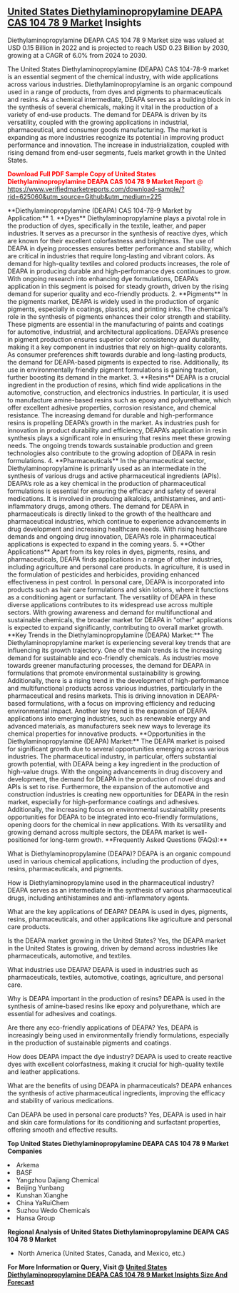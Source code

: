 <h2><a href="https://www.verifiedmarketreports.com/download-sample/?rid=625060&amp;utm_source=Github&amp;utm_medium=225" target="_blank">United States Diethylaminopropylamine DEAPA CAS 104 78 9 Market</a> Insights</h2><p>Diethylaminopropylamine DEAPA CAS 104 78 9 Market size was valued at USD 0.15 Billion in 2022 and is projected to reach USD 0.23 Billion by 2030, growing at a CAGR of 6.0% from 2024 to 2030.</p><p><p>The United States Diethylaminopropylamine (DEAPA) CAS 104-78-9 market is an essential segment of the chemical industry, with wide applications across various industries. Diethylaminopropylamine is an organic compound used in a range of products, from dyes and pigments to pharmaceuticals and resins. As a chemical intermediate, DEAPA serves as a building block in the synthesis of several chemicals, making it vital in the production of a variety of end-use products. The demand for DEAPA is driven by its versatility, coupled with the growing applications in industrial, pharmaceutical, and consumer goods manufacturing. The market is expanding as more industries recognize its potential in improving product performance and innovation. The increase in industrialization, coupled with rising demand from end-user segments, fuels market growth in the United States. <p><span class=""><span style="color: #ff0000;"><strong>Download Full PDF Sample Copy of United States Diethylaminopropylamine DEAPA CAS 104 78 9 Market Report</strong> @ </span><a href="https://www.verifiedmarketreports.com/download-sample/?rid=625060&amp;utm_source=Github&amp;utm_medium=225" target="_blank">https://www.verifiedmarketreports.com/download-sample/?rid=625060&amp;utm_source=Github&amp;utm_medium=225</a></span></p> **Diethylaminopropylamine (DEAPA) CAS 104-78-9 Market by Application:** 1. **Dyes** Diethylaminopropylamine plays a pivotal role in the production of dyes, specifically in the textile, leather, and paper industries. It serves as a precursor in the synthesis of reactive dyes, which are known for their excellent colorfastness and brightness. The use of DEAPA in dyeing processes ensures better performance and stability, which are critical in industries that require long-lasting and vibrant colors. As demand for high-quality textiles and colored products increases, the role of DEAPA in producing durable and high-performance dyes continues to grow. With ongoing research into enhancing dye formulations, DEAPA’s application in this segment is poised for steady growth, driven by the rising demand for superior quality and eco-friendly products. 2. **Pigments** In the pigments market, DEAPA is widely used in the production of organic pigments, especially in coatings, plastics, and printing inks. The chemical’s role in the synthesis of pigments enhances their color strength and stability. These pigments are essential in the manufacturing of paints and coatings for automotive, industrial, and architectural applications. DEAPA’s presence in pigment production ensures superior color consistency and durability, making it a key component in industries that rely on high-quality colorants. As consumer preferences shift towards durable and long-lasting products, the demand for DEAPA-based pigments is expected to rise. Additionally, its use in environmentally friendly pigment formulations is gaining traction, further boosting its demand in the market. 3. **Resins** DEAPA is a crucial ingredient in the production of resins, which find wide applications in the automotive, construction, and electronics industries. In particular, it is used to manufacture amine-based resins such as epoxy and polyurethane, which offer excellent adhesive properties, corrosion resistance, and chemical resistance. The increasing demand for durable and high-performance resins is propelling DEAPA’s growth in the market. As industries push for innovation in product durability and efficiency, DEAPA’s application in resin synthesis plays a significant role in ensuring that resins meet these growing needs. The ongoing trends towards sustainable production and green technologies also contribute to the growing adoption of DEAPA in resin formulations. 4. **Pharmaceuticals** In the pharmaceutical sector, Diethylaminopropylamine is primarily used as an intermediate in the synthesis of various drugs and active pharmaceutical ingredients (APIs). DEAPA’s role as a key chemical in the production of pharmaceutical formulations is essential for ensuring the efficacy and safety of several medications. It is involved in producing alkaloids, antihistamines, and anti-inflammatory drugs, among others. The demand for DEAPA in pharmaceuticals is directly linked to the growth of the healthcare and pharmaceutical industries, which continue to experience advancements in drug development and increasing healthcare needs. With rising healthcare demands and ongoing drug innovation, DEAPA’s role in pharmaceutical applications is expected to expand in the coming years. 5. **Other Applications** Apart from its key roles in dyes, pigments, resins, and pharmaceuticals, DEAPA finds applications in a range of other industries, including agriculture and personal care products. In agriculture, it is used in the formulation of pesticides and herbicides, providing enhanced effectiveness in pest control. In personal care, DEAPA is incorporated into products such as hair care formulations and skin lotions, where it functions as a conditioning agent or surfactant. The versatility of DEAPA in these diverse applications contributes to its widespread use across multiple sectors. With growing awareness and demand for multifunctional and sustainable chemicals, the broader market for DEAPA in "other" applications is expected to expand significantly, contributing to overall market growth. **Key Trends in the Diethylaminopropylamine (DEAPA) Market:** The Diethylaminopropylamine market is experiencing several key trends that are influencing its growth trajectory. One of the main trends is the increasing demand for sustainable and eco-friendly chemicals. As industries move towards greener manufacturing processes, the demand for DEAPA in formulations that promote environmental sustainability is growing. Additionally, there is a rising trend in the development of high-performance and multifunctional products across various industries, particularly in the pharmaceutical and resins markets. This is driving innovation in DEAPA-based formulations, with a focus on improving efficiency and reducing environmental impact. Another key trend is the expansion of DEAPA applications into emerging industries, such as renewable energy and advanced materials, as manufacturers seek new ways to leverage its chemical properties for innovative products. **Opportunities in the Diethylaminopropylamine (DEAPA) Market:** The DEAPA market is poised for significant growth due to several opportunities emerging across various industries. The pharmaceutical industry, in particular, offers substantial growth potential, with DEAPA being a key ingredient in the production of high-value drugs. With the ongoing advancements in drug discovery and development, the demand for DEAPA in the production of novel drugs and APIs is set to rise. Furthermore, the expansion of the automotive and construction industries is creating new opportunities for DEAPA in the resin market, especially for high-performance coatings and adhesives. Additionally, the increasing focus on environmental sustainability presents opportunities for DEAPA to be integrated into eco-friendly formulations, opening doors for the chemical in new applications. With its versatility and growing demand across multiple sectors, the DEAPA market is well-positioned for long-term growth. **Frequently Asked Questions (FAQs):** <p>What is Diethylaminopropylamine (DEAPA)? DEAPA is an organic compound used in various chemical applications, including the production of dyes, resins, pharmaceuticals, and pigments.</p> <p>How is Diethylaminopropylamine used in the pharmaceutical industry? DEAPA serves as an intermediate in the synthesis of various pharmaceutical drugs, including antihistamines and anti-inflammatory agents.</p> <p>What are the key applications of DEAPA? DEAPA is used in dyes, pigments, resins, pharmaceuticals, and other applications like agriculture and personal care products.</p> <p>Is the DEAPA market growing in the United States? Yes, the DEAPA market in the United States is growing, driven by demand across industries like pharmaceuticals, automotive, and textiles.</p> <p>What industries use DEAPA? DEAPA is used in industries such as pharmaceuticals, textiles, automotive, coatings, agriculture, and personal care.</p> <p>Why is DEAPA important in the production of resins? DEAPA is used in the synthesis of amine-based resins like epoxy and polyurethane, which are essential for adhesives and coatings.</p> <p>Are there any eco-friendly applications of DEAPA? Yes, DEAPA is increasingly being used in environmentally friendly formulations, especially in the production of sustainable pigments and coatings.</p> <p>How does DEAPA impact the dye industry? DEAPA is used to create reactive dyes with excellent colorfastness, making it crucial for high-quality textile and leather applications.</p> <p>What are the benefits of using DEAPA in pharmaceuticals? DEAPA enhances the synthesis of active pharmaceutical ingredients, improving the efficacy and stability of various medications.</p> <p>Can DEAPA be used in personal care products? Yes, DEAPA is used in hair and skin care formulations for its conditioning and surfactant properties, offering smooth and effective results.</p></p><p><strong>Top United States Diethylaminopropylamine DEAPA CAS 104 78 9 Market Companies</strong></p><div data-test-id=""><p><li>Arkema</li><li> BASF</li><li> Yangzhou Dajiang Chemical</li><li> Beijing Yunbang</li><li> Kunshan Xianghe</li><li> China YaRuiChem</li><li> Suzhou Wedo Chemicals</li><li> Hansa Group</li></p><div><strong>Regional Analysis of&nbsp;United States Diethylaminopropylamine DEAPA CAS 104 78 9 Market</strong></div><ul><li dir="ltr"><p dir="ltr">North America&nbsp;(United States, Canada, and Mexico, etc.)</p></li></ul><p><strong>For More Information or Query, Visit @&nbsp;</strong><strong><a href="https://www.verifiedmarketreports.com/product/diethylaminopropylamine-deapa-cas-104-78-9-market/?utm_source=Github&amp;utm_medium=225" target="_blank">United States Diethylaminopropylamine DEAPA CAS 104 78 9 Market Insights Size And Forecast</a></strong></p></div>
